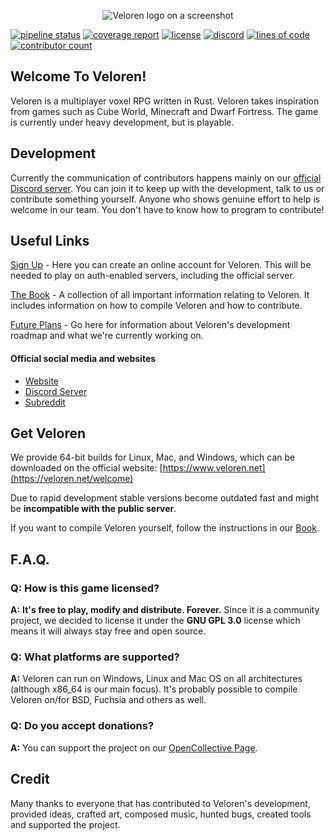 <p align="center">
	<img alt="Veloren logo on a screenshot" src="https://cdn.discordapp.com/attachments/541307708146581519/712295605170602075/logo.png">
</p>

[![pipeline status](https://gitlab.com/veloren/veloren/badges/master/pipeline.svg)](https://gitlab.com/veloren/veloren/commits/master)
[![coverage report](https://gitlab.com/veloren/veloren/badges/master/coverage.svg)](https://gitlab.com/veloren/veloren/commits/master)
[![license](https://img.shields.io/github/license/veloren/veloren.svg)](https://gitlab.com/veloren/veloren/blob/master/LICENSE)
[![discord](https://img.shields.io/discord/449602562165833758.svg)](https://discord.gg/WEXSY9h)
[![lines of code](https://tokei.rs/b1/gitlab/veloren/veloren)](https://tokei.rs/b1/gitlab/veloren/veloren)
[![contributor count](https://img.shields.io/github/contributors/veloren/veloren)](https://gitlab.com/veloren/veloren/-/graphs/master)

## Welcome To Veloren!

Veloren is a multiplayer voxel RPG written in Rust. Veloren takes inspiration from games such as Cube World, Minecraft and Dwarf Fortress. The game is currently under heavy development, but is playable.

## Development

Currently the communication of contributors happens mainly on our [official Discord server](https://discord.gg/kjwJwjK). You can join it to keep up with the development, talk to us or contribute something yourself. Anyone who shows genuine effort to help is welcome in our team. You don't have to know how to program to contribute!

## Useful Links

[Sign Up](https://veloren.net/account/) - Here you can create an online account for Veloren.
This will be needed to play on auth-enabled servers, including the official server.

[The Book](https://book.veloren.net) - A collection of all important information relating to Veloren. It includes information on how to compile Veloren and how to contribute.

[Future Plans](https://gitlab.com/veloren/veloren/-/milestones) - Go here for information about Veloren's development roadmap and what we're currently working on.

#### Official social media and websites

- [Website](https://veloren.net)
- [Discord Server](https://discord.gg/kjwJwjK)
- [Subreddit](https://www.reddit.com/r/Veloren)

## Get Veloren

We provide 64-bit builds for Linux, Mac, and Windows, which can be downloaded on the official website:
[https://www.veloren.net](https://veloren.net/welcome)

Due to rapid development stable versions become outdated fast and might be **incompatible with the public server**.

If you want to compile Veloren yourself, follow the instructions in our [Book](https://book.veloren.net/contributors/introduction.html).

## F.A.Q.

### **Q:** How is this game licensed?

**A:** **It's free to play, modify and distribute. Forever.** Since it is a community project, we decided to license it under the **GNU GPL 3.0** license which means it will always stay free and open source.

### **Q:** What platforms are supported?

**A:** Veloren can run on Windows, Linux and Mac OS on all architectures (although x86_64 is our main focus). It's probably possible to compile Veloren on/for BSD, Fuchsia and others as well.

### **Q:** Do you accept donations?

**A:** You can support the project on our [OpenCollective Page](https://opencollective.com/veloren).

## Credit

Many thanks to everyone that has contributed to Veloren's development, provided ideas, crafted art, composed music, hunted bugs, created tools and supported the project.
